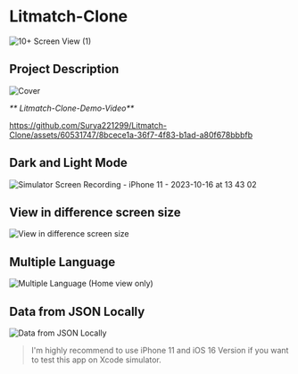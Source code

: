 # Litmatch-Clone

![10+ Screen View (1)](https://github.com/Surya221299/Litmatch-Clone/assets/60531747/d911191a-d091-453b-9bb6-3d56aeda16b5)


## **Project Description**

 ![Cover](https://github.com/Surya221299/Litmatch-Clone/assets/60531747/91421d8c-6564-4468-8083-4208b394e0fe)

_** Litmatch-Clone-Demo-Video**_



https://github.com/Surya221299/Litmatch-Clone/assets/60531747/8bcece1a-36f7-4f83-b1ad-a80f678bbbfb

## **Dark and Light Mode**

![Simulator Screen Recording - iPhone 11 - 2023-10-16 at 13 43 02](https://github.com/Surya221299/Litmatch-Clone/assets/60531747/2da2845c-7b1f-46a7-8015-483c752f4ead)

## **View in difference screen size**

![View in difference screen size](https://github.com/Surya221299/Litmatch-Clone/assets/60531747/ce1ed7df-d3c4-48bd-a85a-e06bc33bd5cf)

## **Multiple Language**

![Multiple Language (Home view only)](https://github.com/Surya221299/Litmatch-Clone/assets/60531747/03996636-d6be-4ff1-a43d-2f851a4d89be)

## **Data from JSON Locally**

![Data from JSON Locally](https://github.com/Surya221299/Litmatch-Clone/assets/60531747/47ce2b4c-e307-4501-a7c8-c23b13dfbd43)

> I'm highly recommend to use iPhone 11 and iOS 16 Version if you want to test this app on Xcode simulator.


